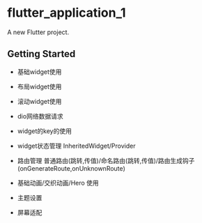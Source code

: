 # flutter_application_1

A new Flutter project.

## Getting Started

- 基础widget使用

- 布局widget使用  

- 滚动widget使用

- dio网络数据请求

- widget的key的使用

- widget状态管理  InheritedWidget/Provider 

- 路由管理 普通路由(跳转,传值)/命名路由(跳转,传值)/路由生成钩子(onGenerateRoute,onUnknownRoute)

- 基础动画/交织动画/Hero 使用

- 主题设置

- 屏幕适配
